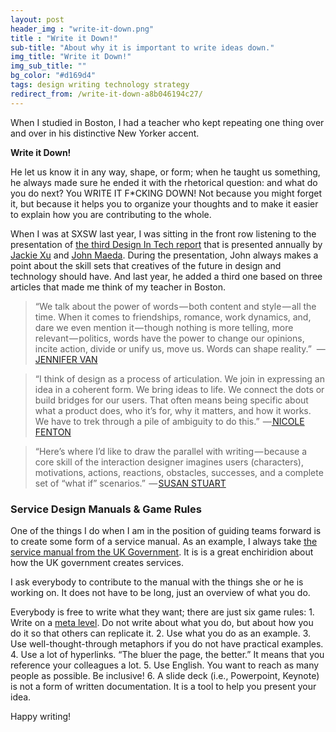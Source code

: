 ```yaml
---
layout: post
header_img : "write-it-down.png"
title : "Write it Down!"
sub-title: "About why it is important to write ideas down."
img_title: "Write it Down!"
img_sub_title: ""
bg_color: "#d169d4"
tags: design writing technology strategy
redirect_from: /write-it-down-a8b046194c27/
---
```

When I studied in Boston, I had a teacher who kept repeating one thing over and over in his distinctive New Yorker accent.

**Write it Down!**

He let us know it in any way, shape, or form; when he taught us something, he always made sure he ended it with the rhetorical question: and what do you do next? You WRITE IT F*CKING DOWN! Not because you might forget it, but because it helps you to organize your thoughts and to make it easier to explain how you are contributing to the whole.

When I was at SXSW last year, I was sitting in the front row listening to the presentation of [the third Design In Tech report](https://designintechreport.wordpress.com/) that is presented annually by [Jackie Xu](https://twitter.com/JShoee) and [John Maeda](https://twitter.com/johnmaeda). During the presentation, John always makes a point about the skill sets that creatives of the future in design and technology should have. And last year, he added a third one based on three articles that made me think of my teacher in Boston.

> “We talk about the power of words — both content and style — all the time. When it comes to friendships, romance, work dynamics, and, dare we even mention it — though nothing is more telling, more relevant — politics, words have the power to change our opinions, incite action, divide or unify us, move us. Words can shape reality.” 
> — [JENNIFER VAN](https://rgabydesign.com/words-are-missing-from-the-conversation-about-brand-design-a8045c4d175f)

> “I think of design as a process of articulation. We join in expressing an idea in a coherent form. We bring ideas to life. We connect the dots or build bridges for our users. That often means being specific about what a product does, who it’s for, why it matters, and how it works. We have to trek through a pile of ambiguity to do this.”
>  —[ NICOLE FENTON](http://nicolefenton.com/words-as-material/)

> “Here’s where I’d like to draw the parallel with writing — because a core skill of the interaction designer imagines users (characters), motivations, actions, reactions, obstacles, successes, and a complete set of “what if” scenarios.”
>  — [SUSAN STUART](https://blog.prototypr.io/why-creating-a-ux-is-like-writing-often-more-than-art-288efae9523e)

### Service Design Manuals & Game Rules

One of the things I do when I am in the position of guiding teams forward is to create some form of a service manual. As an example, I always take [the service manual from the UK Government](https://www.gov.uk/service-manual). It is is a great enchiridion about how the UK government creates services.

I ask everybody to contribute to the manual with the things she or he is working on. It does not have to be long, just an overview of what you do.

Everybody is free to write what they want; there are just six game rules:
1\. Write on a [meta level](https://en.wikipedia.org/wiki/Meta). Do not write about what you do, but about how you do it so that others can replicate it.
2\. Use what you do as an example.
3\. Use well-thought-through metaphors if you do not have practical examples.
4\. Use a lot of hyperlinks. “The bluer the page, the better.” It means that you reference your colleagues a lot.
5\. Use English. You want to reach as many people as possible. Be inclusive!
6\. A slide deck (i.e., Powerpoint, Keynote) is not a form of written documentation. It is a tool to help you present your idea.

Happy writing!
